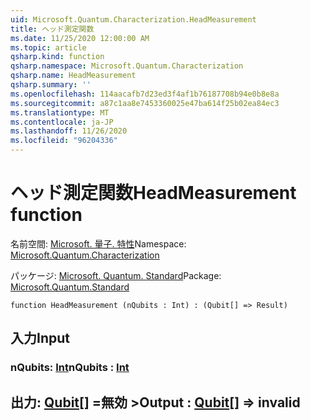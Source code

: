 ```yaml
---
uid: Microsoft.Quantum.Characterization.HeadMeasurement
title: ヘッド測定関数
ms.date: 11/25/2020 12:00:00 AM
ms.topic: article
qsharp.kind: function
qsharp.namespace: Microsoft.Quantum.Characterization
qsharp.name: HeadMeasurement
qsharp.summary: ''
ms.openlocfilehash: 114aacafb7d23ed3f4af1b76187708b94e0b8e8a
ms.sourcegitcommit: a87c1aa8e7453360025e47ba614f25b02ea84ec3
ms.translationtype: MT
ms.contentlocale: ja-JP
ms.lasthandoff: 11/26/2020
ms.locfileid: "96204336"
---
```

# <a name="headmeasurement-function"></a><span data-ttu-id="359d6-102">ヘッド測定関数</span><span class="sxs-lookup"><span data-stu-id="359d6-102">HeadMeasurement function</span></span>

<span data-ttu-id="359d6-103">名前空間: [Microsoft. 量子. 特性](xref:Microsoft.Quantum.Characterization)</span><span class="sxs-lookup"><span data-stu-id="359d6-103">Namespace: [Microsoft.Quantum.Characterization](xref:Microsoft.Quantum.Characterization)</span></span>

<span data-ttu-id="359d6-104">パッケージ: [Microsoft. Quantum. Standard](https://nuget.org/packages/Microsoft.Quantum.Standard)</span><span class="sxs-lookup"><span data-stu-id="359d6-104">Package: [Microsoft.Quantum.Standard](https://nuget.org/packages/Microsoft.Quantum.Standard)</span></span>




```qsharp
function HeadMeasurement (nQubits : Int) : (Qubit[] => Result)
```


## <a name="input"></a><span data-ttu-id="359d6-105">入力</span><span class="sxs-lookup"><span data-stu-id="359d6-105">Input</span></span>

### <a name="nqubits--int"></a><span data-ttu-id="359d6-106">nQubits: [Int](xref:microsoft.quantum.lang-ref.int)</span><span class="sxs-lookup"><span data-stu-id="359d6-106">nQubits : [Int](xref:microsoft.quantum.lang-ref.int)</span></span>





## <a name="output--qubit--__invalidresult__"></a><span data-ttu-id="359d6-107">出力: [Qubit](xref:microsoft.quantum.lang-ref.qubit)[] =__無効 <Result>__></span><span class="sxs-lookup"><span data-stu-id="359d6-107">Output : [Qubit](xref:microsoft.quantum.lang-ref.qubit)[] => __invalid<Result>__</span></span> 

